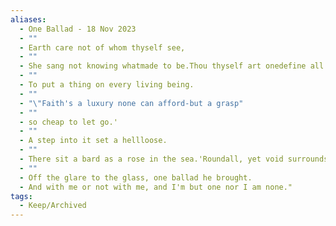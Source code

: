 ```yaml
---
aliases:
  - One Ballad - 18 Nov 2023
  - ""
  - Earth care not of whom thyself see,
  - ""
  - She sang not knowing whatmade to be.Thou thyself art onedefine all or everything,
  - ""
  - To put a thing on every living being.
  - ""
  - "\"Faith's a luxury none can afford-but a grasp"
  - ""
  - so cheap to let go.'
  - ""
  - A step into it set a hellloose.
  - ""
  - There sit a bard as a rose in the sea.'Roundall, yet void surrounds.
  - ""
  - Off the glare to the glass, one ballad he brought.
  - And with me or not with me, and I'm but one nor I am none."
tags:
  - Keep/Archived
---
```

